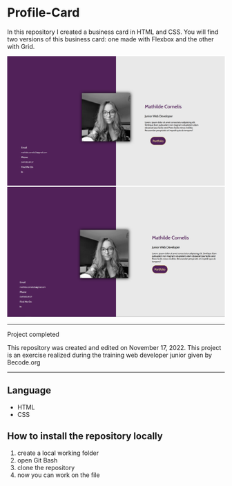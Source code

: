 # Profile-Card

In this repository I created a business card in HTML and CSS. You will find two versions of this business card: one made with Flexbox and the other with Grid.

![Felxbox](captureFlex.png)
![Grid](captureGrid.png)

---

Project completed

This repository was created and edited on November 17, 2022. This project is an exercise realized during the training web developer junior given by Becode.org

---

## Language

- HTML
- CSS

## How to install the repository locally

1. create a local working folder
2. open Git Bash
3. clone the repository
4. now you can work on the file
